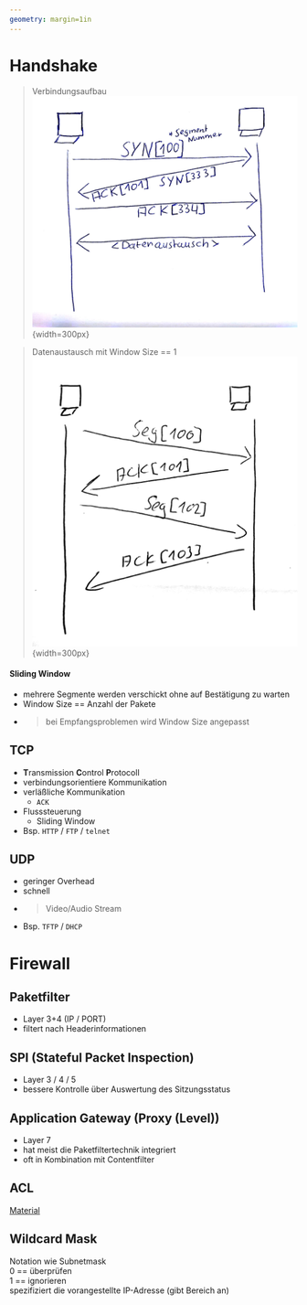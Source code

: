 ```yaml
---
geometry: margin=1in
---
```

# Handshake
>Verbindungsaufbau  
![Handshake](./Material/20171012_Handshake.jpg){width=300px}  

>Datenaustausch mit Window Size == 1  
![Window Size == 1 Datenaustausch](./Material/20171012_Sliding_Window.jpg){width=300px}  
 
#### Sliding Window  
- mehrere Segmente werden verschickt ohne auf Bestätigung zu warten
- Window Size == Anzahl der Pakete
- >bei Empfangsproblemen wird Window Size angepasst

## TCP
- **T**ransmission **C**ontrol **P**rotocoll  
- verbindungsorientiere Kommunikation  
- verläßliche Kommunikation  
  - `ACK`  
- Flusssteuerung   
  - Sliding Window
- Bsp. `HTTP` / `FTP` / `telnet`

## UDP
- geringer Overhead
- schnell
- >Video/Audio Stream
- Bsp. `TFTP` / `DHCP`


# Firewall
## Paketfilter
- Layer 3+4 (IP / PORT)
- filtert nach Headerinformationen
## SPI (**S**tateful **P**acket **I**nspection)
- Layer 3 / 4 / 5
- bessere Kontrolle über Auswertung des Sitzungsstatus
## Application Gateway (Proxy (Level))
- Layer 7
- hat meist die Paketfiltertechnik integriert
- oft in Kombination mit Contentfilter

## ACL 
[Material](./Material/20171012_ACL.pdf)

## Wildcard Mask
Notation wie Subnetmask  
0 == überprüfen  
1 == ignorieren  
spezifiziert die vorangestellte IP-Adresse (gibt Bereich an)